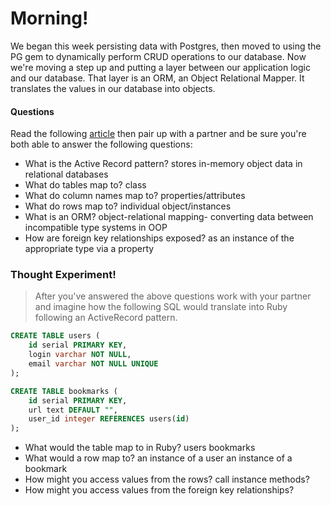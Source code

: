 # Morning!

We began this week persisting data with Postgres, then moved to using the PG gem
to dynamically perform CRUD operations to our database. Now we're moving a step
up and putting a layer between our application logic and our database. That
layer is an ORM, an Object Relational Mapper. It translates the values in our
database into objects.

#### Questions

Read the following [article](http://en.wikipedia.org/wiki/Active_record_pattern) then pair up with a partner and be sure you're both able to answer the following questions:

- What is the Active Record pattern?
stores in-memory object data in relational databases
- What do tables map to?
class
- What do column names map to?
properties/attributes
- What do rows map to?
individual object/instances
- What is an ORM?
object-relational mapping- converting data between incompatible type systems in OOP
- How are foreign key relationships exposed?
as an instance of the appropriate type via a property

### Thought Experiment!

> After you've answered the above questions work with your partner and imagine
how the following SQL would translate into Ruby following an ActiveRecord pattern.

```sql
CREATE TABLE users (
    id serial PRIMARY KEY,
    login varchar NOT NULL,
    email varchar NOT NULL UNIQUE
);

CREATE TABLE bookmarks (
    id serial PRIMARY KEY,
    url text DEFAULT "",
    user_id integer REFERENCES users(id)
);
```

- What would the table map to in Ruby?
users
bookmarks
- What would a row map to?
an instance of a user
an instance of a bookmark
- How might you access values from the rows?
call instance methods?
- How might you access values from the foreign key relationships?

